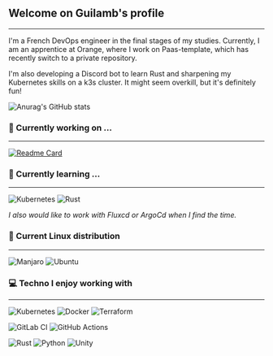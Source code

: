## Welcome on Guilamb's profile
---

I'm a French DevOps engineer in the final stages of my studies. Currently, I am an apprentice at Orange, where I work on Paas-template, which has recently switch to a private repository.

I'm also developing a Discord bot to learn Rust and sharpening my Kubernetes skills on a k3s cluster. It might seem overkill, but it's definitely fun!

![Anurag's GitHub stats](https://github-readme-stats.vercel.app/api?username=Guilamb&theme=neon&show_icons=true&rank_icon=github&include_all_commits=true&custom_title=Stats&show=prs_merged&hide=contribs)

### 🔭 Currently working on ...
---
[![Readme Card](https://github-readme-stats.vercel.app/api/pin/?username=Guilamb&repo=interspecies-reviewer)](https://github.com/guilamb/interspecies-reviewer) 

### 🌱 Currently learning ...
---
![Kubernetes](https://img.shields.io/badge/kubernetes-%23326ce5.svg?style=for-the-badge&logo=kubernetes&logoColor=white)
![Rust](https://img.shields.io/badge/rust-%23000000.svg?style=for-the-badge&logo=rust&logoColor=white)

*I also would like to work with Fluxcd or ArgoCd when I find the time.*

### 🐧 Current Linux distribution 
---
![Manjaro](https://img.shields.io/badge/Manjaro-35BF5C?style=for-the-badge&logo=Manjaro&logoColor=white)
![Ubuntu](https://img.shields.io/badge/Ubuntu-E95420?style=for-the-badge&logo=ubuntu&logoColor=white)

### 💻 Techno I enjoy working with
---
![Kubernetes](https://img.shields.io/badge/kubernetes-%23326ce5.svg?style=for-the-badge&logo=kubernetes&logoColor=white)
![Docker](https://img.shields.io/badge/docker-%230db7ed.svg?style=for-the-badge&logo=docker&logoColor=white)
![Terraform](https://img.shields.io/badge/terraform-%235835CC.svg?style=for-the-badge&logo=terraform&logoColor=white)

![GitLab CI](https://img.shields.io/badge/gitlab%20ci-%23181717.svg?style=for-the-badge&logo=gitlab&logoColor=white)
![GitHub Actions](https://img.shields.io/badge/github%20actions-%23181717.svg?style=for-the-badge&logo=githubactions&logoColor=white)

![Rust](https://img.shields.io/badge/rust-%23000000.svg?style=for-the-badge&logo=rust&logoColor=white) 
![Python](https://img.shields.io/badge/python-3670A0?style=for-the-badge&logo=python&logoColor=ffdd54)
![Unity](https://img.shields.io/badge/unity-%23000000.svg?style=for-the-badge&logo=unity&logoColor=white)

<!--
**Guilamb/Guilamb** is a ✨ _special_ ✨ repository because its `README.md` (this file) appears on your GitHub profile.



Here are some ideas to get you started:

- 🔭 I’m currently working on ...
- 🌱 I’m currently learning ...
- 👯 I’m looking to collaborate on ...
- 🤔 I’m looking for help with ...
- 💬 Ask me about ...
- 📫 How to reach me: ...
- 😄 Pronouns: ...
- ⚡ Fun fact: ...
-->
